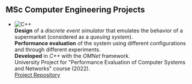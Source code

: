 ## MSc Computer Engineering Projects

- ![C++](https://img.shields.io/badge/C++-%2300599C.svg?style=flat-square&logo=c%2B%2B&logoColor=white)  
**Design** of a *discrete event simulator* that emulates the behavior of a supermarket (considered as a *queuing system*).   
**Performance evaluation** of the system using different configurations and through different experiments.  
**Developed** in *C++* with the *OMNet* framework.  
University Project for "Performance Evaluation of Computer Systems and Networks" course (2022).  
[Project Repository](https://github.com/FabrizioLanzillo/Performance-Evaluation-of-Supermarket-Simulator)
